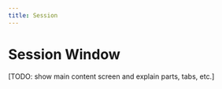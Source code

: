 ```yaml
---
title: Session
---
```

# Session Window
[TODO: show main content screen and explain parts, tabs, etc.]
